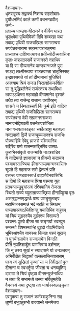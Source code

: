 वैशम्पायनः-  
धृतराष्ट्रस्य तद्वाक्यं निशम्य सहसौबलः  
दुर्योधनमिदं काले कर्णो वचनमब्रवीत्  
कर्णः-  
प्रव्राज्य पाण्डवान्वीरान्स्वेन वीर्येण भारत  
भुङ्क्ष्वेमां पृथिवीमेको दिवि शम्बरहा यथा  
तवाद्य पृथिवी राजन्नखिला सागराम्बरा  
सपर्वतवनारामा सहस्थावरजङ्गमा  
प्राच्याश्च दाक्षिणात्याश्च प्रतीच्योदीच्यवासिनः  
कृताः करप्रदास्सर्वे राजानस्ते नराधिप  
या हि सा दीप्यमानेव पाण्डवान्भजते पुरा  
साऽद्य लक्ष्मीस्त्वया राजन्नवाप्ता भ्रातृभिस्सह  
इन्द्रप्रस्थगते यां तां दीप्यमानां युधिष्ठिरे  
अपश्याम श्रियं राजन्न चिरात्शोककर्शिताः  
सा तु बुद्धिबलेनेयं राजंस्तस्य तथाविधा  
त्वयाऽऽक्षिप्ता महाबाहो दीप्यमानेव दृश्यते  
तथैव तव राजेन्द्र राजानः परवीरहन्  
शासने च स्थितास्सर्वे किं कुर्म इति वादिनः  
तवाद्य पृथिवी राजन्निखिला सागराम्बरा  
सपर्वतवना देवी सग्रामनगराकरा  
नानावनोद्देशवती पत्तनैरुपशोभिता  
नानागजपताकाङ्का स्फीतराष्ट्रा महाबला  
नन्द्यमानो द्विजै राजन्पूज्यमानश्च राजभिः  
पौरुषाद्दिवि देवेषु भ्राजसे रश्मिवानिव  
रुद्रैरिव यमो राजन्मरुद्भिरिव वासवः  
कुरुभिस्संवृतो राजन्भासि नक्षत्रराडिव  
ये नाद्रियन्ते ज्ञानात्त्वां न प्रीयन्ते कदाचन  
पश्यामस्ताञ्श्रिया हीनान्पाण्डवान्वनवासिनः  
श्रूयते हि महाराज सरो द्वैतवनं प्रति  
वसन्तः पाण्डवास्सार्धं ब्राह्मणैर्वनवासिभिः  
स प्रियो हि महाराज श्रिया परमया युतः  
प्रतपन्पाण्डुपुत्रांस्त्वं रश्मिवानिव तेजसा  
स्थितो राज्ये च्युतान्राज्याच्छ्रिया हीनाञ्छ्रिया वृतः  
असमृद्धान्समृद्धार्थः पश्य पाण्डुसुतान्नृप  
महाभिजनसम्पन्नं भद्रे महति च स्थितम्  
पाण्डवास्त्वाऽभिवीक्षन्तु ययातिमिव नाहुषम्  
यां श्रियं सुहृदश्चैव दुर्हृदश्च विशाम्पते  
पश्यन्तः पुरुषे दीप्ता सा सङ्गर्या भवत्युत  
समस्थो विषमस्थान्हि दुर्हृदो योऽभिवीक्षते  
भूमिस्थांश्चैव यानस्थः किमतः परमं सुखम्  
न पुनर्धनलाभेन राज्यलाभेन विन्दति  
प्रीतिं नृपतिशार्दूल याममित्राय दर्शनात्  
किं नु तस्य सुखं न स्यादाश्रमे यो धनञ्जयम्  
अभिवीक्षेत सिद्धार्थो वल्कलाजिनवाससम्  
पश्य त्वं सुखितां कृष्णां सा च निर्वेद्यतां पुनः  
दीनानां च स्वभर्तॄणां जीवतां च धनच्युतिम्  
दाराणां ते श्रियं दृष्ट्वा दीनमन्युर्जनाधिप  
न तथा हि सभामध्ये तस्या भवितुमर्हति  
वैमनस्यं यथा दृष्ट्वा तव भार्यास्स्वलङ्कृताः  
वैशम्पायनः-  
एवमुक्त्वा तु राजानं कर्णश्शकुनिना सह  
तूष्णीं बभूवतुरुभौ वाक्यान्ते जनमेजय  
